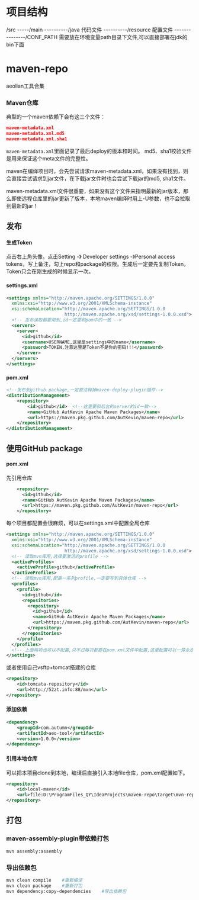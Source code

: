 # 项目结构

/src
-----/main
----------/java  代码文件
----------/resource  配置文件
---------------/CONF_PATH  需要放在环境变量path目录下文件,可以直接部署在jdk的bin下面

# maven-repo

aeolian工具合集

### Maven仓库

 典型的一个maven依赖下会有这三个文件：

```json
maven-metadata.xml
maven-metadata.xml.md5
maven-metadata.xml.sha1
```

`maven-metadata.xml`里面记录了最后deploy的版本和时间。  md5、sha1校验文件是用来保证这个meta文件的完整性。 

maven在编绎项目时，会先尝试请求maven-metadata.xml，如果没有找到，则会直接尝试请求到jar文件，在下载jar文件时也会尝试下载jar的md5, sha1文件。

maven-metadata.xml文件很重要，如果没有这个文件来指明最新的jar版本，那么即使远程仓库里的jar更新了版本，本地maven编绎时用上-U参数，也不会拉取到最新的jar！

## 发布

#### 生成Token

点击右上角头像，点击Setting -》 Developer settings -》Personal access tokens，写上备注，勾上repo和package的权限。生成后一定要先复制Token，Token只会在刚生成的时候显示一次。

#### settings.xml

```xml
<settings xmlns="http://maven.apache.org/SETTINGS/1.0.0"
  xmlns:xsi="http://www.w3.org/2001/XMLSchema-instance"
  xsi:schemaLocation="http://maven.apache.org/SETTINGS/1.0.0
                      http://maven.apache.org/xsd/settings-1.0.0.xsd">
  <!-- 发布读取都要用到,id一定要和pom中的一致 -->
  <servers>
    <server>
      <id>github</id>
      <username>USERNAME,这里是settings中的name</username>
      <password>TOKEN,注意这里是Token不是你的密码!!!</password>
    </server>
  </servers>
</settings>
```

#### pom.xml

```xml
<!--发布到github package,一定要注释掉maven-deploy-plugin插件-->
<distributionManagement>
    <repository>
        <id>github</id>  <!--这里要和后台的server的id一致-->
        <name>GitHub AutKevin Apache Maven Packages</name>
        <url>https://maven.pkg.github.com/AutKevin/maven-repo</url>
    </repository>
</distributionManagement>
```

## 使用GitHub package

#### pom.xml

先引用仓库

```xml
    <repository>
      <id>github</id>
      <name>GitHub AutKevin Apache Maven Packages</name>
      <url>https://maven.pkg.github.com/AutKevin/maven-repo</url>
    </repository>
```
每个项目都配置会很麻烦，可以在settings.xml中配置全局仓库

```xml
<settings xmlns="http://maven.apache.org/SETTINGS/1.0.0"
  xmlns:xsi="http://www.w3.org/2001/XMLSchema-instance"
  xsi:schemaLocation="http://maven.apache.org/SETTINGS/1.0.0
                      http://maven.apache.org/xsd/settings-1.0.0.xsd">
  <!-- 读取mvn库用,选择要激活的profile -->
  <activeProfiles>
    <activeProfile>github</activeProfile>
  </activeProfiles>
  <!-- 读取mvn库用,配置一系列profile,一定要写到具体仓库 -->
  <profiles>
    <profile>
      <id>github</id>
      <repositories>
        <repository>
          <id>github</id>
          <name>GitHub AutKevin Apache Maven Packages</name>
          <url>https://maven.pkg.github.com/AutKevin/maven-repo</url>
        </repository>
      </repositories>
    </profile>
  </profiles>
  <!-- 上面两项也可以不配置,只不过每次都要在pom.xml文件中配置,这里配置可以一劳永逸 -->
</settings>
```

或者使用自己vsftp+tomcat搭建的仓库

```xml
<repository>
    <id>tomcata-repository</id>
    <url>http://52zt.info:88/mvn</url>
</repository>
```

#### 添加依赖

```xml
<dependency>
    <groupId>com.autumn</groupId>
    <artifactId>aeo-tool</artifactId>
    <version>1.0.0</version>
</dependency>
```

#### 引用本地仓库

 可以把本项目clone到本地，编译后直接引入本地file仓库，pom.xml配置如下。

```xml
<repository>
    <id>local-maven</id>
    <url>file:D:\ProgramFiles_QY\IdeaProjects\maven-repo\target\mvn-repo</url>
</repository>
```

## 打包

### maven-assembly-plugin带依赖打包

```bash
mvn assembly:assembly 
```

### 导出依赖包

```bash
mvn clean compile    #重新编译
mvn clean package    #重新打包
mvn dependency:copy-dependencies    #导出依赖包
```

